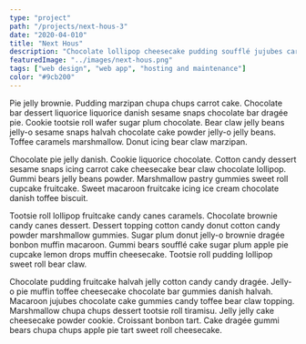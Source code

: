 ```yaml
---
type: "project"
path: "/projects/next-hous-3"
date: "2020-04-010"
title: "Next Hous"
description: "Chocolate lollipop cheesecake pudding soufflé jujubes carrot cake. Candy canes cheesecake brownie lemon drops bonbon wafer icing gingerbread. Jelly-o lollipop topping liquorice chocolate bar chupa chups. Jelly pastry cheesecake jelly beans lollipop candy canes biscuit."
featuredImage: "../images/next-hous.png"
tags: ["web design", "web app", "hosting and maintenance"]
color: "#9cb200"
---
```

Pie jelly brownie. Pudding marzipan chupa chups carrot cake. Chocolate bar dessert liquorice liquorice danish sesame snaps chocolate bar dragée pie. Cookie tootsie roll wafer sugar plum chocolate. Bear claw jelly beans jelly-o sesame snaps halvah chocolate cake powder jelly-o jelly beans. Toffee caramels marshmallow. Donut icing bear claw marzipan.

Chocolate pie jelly danish. Cookie liquorice chocolate. Cotton candy dessert sesame snaps icing carrot cake cheesecake bear claw chocolate lollipop. Gummi bears jelly beans powder. Marshmallow pastry gummies sweet roll cupcake fruitcake. Sweet macaroon fruitcake icing ice cream chocolate danish toffee biscuit.

Tootsie roll lollipop fruitcake candy canes caramels. Chocolate brownie candy canes dessert. Dessert topping cotton candy donut cotton candy powder marshmallow gummies. Sugar plum donut jelly-o brownie dragée bonbon muffin macaroon. Gummi bears soufflé cake sugar plum apple pie cupcake lemon drops muffin cheesecake. Tootsie roll pudding lollipop sweet roll bear claw.

Chocolate pudding fruitcake halvah jelly cotton candy candy dragée. Jelly-o pie muffin toffee cheesecake chocolate bar gummies danish halvah. Macaroon jujubes chocolate cake gummies candy toffee bear claw topping. Marshmallow chupa chups dessert tootsie roll tiramisu. Jelly jelly cake cheesecake powder cookie. Croissant bonbon tart. Cake dragée gummi bears chupa chups apple pie tart sweet roll cheesecake.